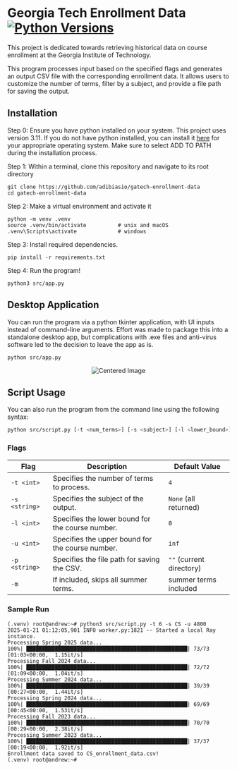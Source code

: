 # Georgia Tech Enrollment Data [![Python Versions](https://img.shields.io/badge/python-3.11-blue)]()

This project is dedicated towards retrieving historical data on course enrollment at the Georgia Institute of Technology.

This program processes input based on the specified flags and generates an output CSV file with the corresponding enrollment data. It allows users to customize the number of terms, filter by a subject, and provide a file path for saving the output.

## Installation
Step 0: Ensure you have python installed on your system. This project uses version 3.11. If you do not have python installed, you can install it [here](https://www.python.org/downloads/release/python-3110/) for your appropriate operating system. Make sure to select ADD TO PATH during the installation process.

Step 1: Within a terminal, clone this repository and navigate to its root directory
```
git clone https://github.com/adibiasio/gatech-enrollment-data
cd gatech-enrollment-data
```

Step 2: Make a virtual environment and activate it
```
python -m venv .venv
source .venv/bin/activate          # unix and macOS
.venv\Scripts\activate             # windows
```

Step 3: Install required dependencies.
```
pip install -r requirements.txt
```

Step 4: Run the program!
```
python3 src/app.py
```

## Desktop Application
You can run the program via a python tkinter application, with UI inputs instead of command-line arguments.
Effort was made to package this into a standalone desktop app, but complications with .exe files and anti-virus
software led to the decision to leave the app as is.

```
python src/app.py
```

<div align="center">
  <img src="https://github.com/user-attachments/assets/0a906035-a103-4f51-8ba9-5256f2014256" alt="Centered Image">
</div>


## Script Usage

You can also run the program from the command line using the following syntax:

```bash
python src/script.py [-t <num_terms>] [-s <subject>] [-l <lower_bound>] [-u <upper_bound>] [-p <filepath>] [-m]
```

### Flags

| Flag          | Description                                       | Default Value              |
|---------------|---------------------------------------------------|----------------------------|
| `-t <int>`    | Specifies the number of terms to process.         | `4`                        |
| `-s <string>` | Specifies the subject of the output.              | `None` (all returned)      |
| `-l <int>`    | Specifies the lower bound for the course number.  | `0`                        |
| `-u <int>`    | Specifies the upper bound for the course number.  | `inf`                      |
| `-p <string>` | Specifies the file path for saving the CSV.       | `""` (current directory)   |
| `-m`          | If included, skips all summer terms.              | summer terms included      |


### Sample Run
```
(.venv) root@andrew:~# python3 src/script.py -t 6 -s CS -u 4800
2025-01-21 01:12:05,901 INFO worker.py:1821 -- Started a local Ray instance.
Processing Spring 2025 data...
100%| ███████████████████████████████████████████████████| 73/73 [01:03<00:00,  1.15it/s]
Processing Fall 2024 data...
100%| ███████████████████████████████████████████████████| 72/72 [01:09<00:00,  1.04it/s]
Processing Summer 2024 data...
100%| ███████████████████████████████████████████████████| 39/39 [00:27<00:00,  1.44it/s]
Processing Spring 2024 data...
100%| ███████████████████████████████████████████████████| 69/69 [00:45<00:00,  1.53it/s]
Processing Fall 2023 data...
100%| ███████████████████████████████████████████████████| 70/70 [00:29<00:00,  2.38it/s]
Processing Summer 2023 data...
100%| ███████████████████████████████████████████████████| 37/37 [00:19<00:00,  1.92it/s]
Enrollment data saved to CS_enrollment_data.csv!
(.venv) root@andrew:~#
```

